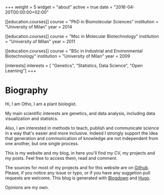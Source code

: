 +++
weight = 5
widget = "about"
active = true
date = "2016-04-20T00:00:00+02:00"

[[education.courses]]
    course = "PhD in Biomolecular Sciences"
    institution = "University of Milan"
    year = 2014

[[education.courses]]
    course = "Msc in Molecular Biotechnology"
    institution = "University of Milan"
    year = 2011
    
[[education.courses]]
    course = "BSc in Industrial and Environmental Biotechnology"
    institution = "University of Milan"
    year = 2009

[interests]
  interests = [
  "Genetics",
  "Statistics, Data Science",
  "Open Learning"]
+++

# Biography

Hi, I am Otho, I am a plant biologist.

My main scientific interests are genetics, and data analysis, including data visualization and statistcs.

Also, I am interested in methods to teach, publish and communicate science in a way that's easier and more inclusive. Indeed I strongly support the idea that generation and communication of knowledge are not independent from one another, but one single process.

This is my website and my blog, in here you'll find my CV, my projects and my posts. Feel free to access them, read and comment.

The sources for most of my projects and for this website are on [Github](https://github.com/othomantegazza). Please, if you notice any issue or typo, or if you have any suggetion pull requests are welcome.  This blog is generated with [Blogdown](https://bookdown.org/yihui/blogdown/) and [Hugo](http://gohugo.io/).

Opinions are my own.

